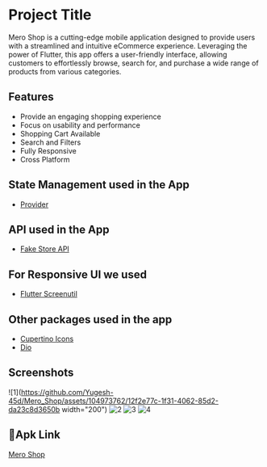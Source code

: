 
# Project Title

Mero Shop is a cutting-edge mobile application designed to provide users with a streamlined and intuitive eCommerce experience. Leveraging the power of Flutter, this app offers a user-friendly interface, allowing customers to effortlessly browse, search for, and purchase a wide range of products from various categories.


## Features

- Provide an engaging shopping experience
- Focus on usability and performance
- Shopping Cart Available
- Search and Filters
- Fully Responsive
- Cross Platform


## State Management used in the App

- [Provider](https://pub.dev/packages/provider)
## API used in the App

- [Fake Store API](https://fakestoreapi.com/)
## For Responsive UI we used

- [Flutter Screenutil](https://pub.dev/packages/flutter_screenutil)
## Other packages used in the app

- [Cupertino Icons](https://pub.dev/packages/cupertino_icons)
- [Dio](https://pub.dev/packages/dio)
## Screenshots
![1](https://github.com/Yugesh-45d/Mero_Shop/assets/104973762/12f2e77c-1f31-4062-85d2-da23c8d3650b width="200")
![2](https://github.com/Yugesh-45d/Mero_Shop/assets/104973762/fc9f5c7f-334a-4732-a41e-e335c205d6bc)
![3](https://github.com/Yugesh-45d/Mero_Shop/assets/104973762/76cf47bb-e8d9-4100-94cc-36ade605da5e)
![4](https://github.com/Yugesh-45d/Mero_Shop/assets/104973762/7b8507f9-41f5-4b08-9587-b2ee4cc59c1c)






## 🔗Apk Link
[Mero Shop](https://drive.google.com/file/d/1AG22xMB0u00aAchGW-t5ZZUvZav16HpJ/view?usp=sharing)


